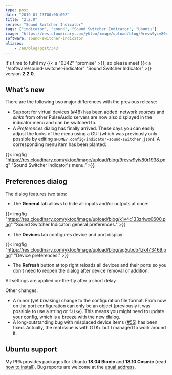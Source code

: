 ```yaml
---
type: post
date: "2019-01-13T00:00:00Z"
title: "2.2.0"
series: "Sound Switcher Indicator"
tags: ["indicator", "sound", "Sound Switcher Indicator", "Ubuntu"]
image: "https://res.cloudinary.com/yktoo/image/upload/blog/9revw9yiv80r1938.png"
software: sound-switcher-indicator
aliases:
    - /en/blog/post/343
---
```


It's time to fulfil my {{< a "0342" "promise" >}}, so please meet {{< a "/software/sound-switcher-indicator" "Sound Switcher Indicator" >}} version **2.2.0**.

<!--more-->

## What's new

There are the following two major differences with the previous release:

* Support for virtual devices ([#48](https://github.com/yktoo/indicator-sound-switcher/issues/48)) has been added: network *sources* and *sinks* from other PulseAudio servers are now also displayed in the indicator menu and can be switched to.
* A *Preferences* dialog has finally arrived. These days you can easily adjust the looks of the menu using a GUI (which was previously only possible by editing `$HOME/.config/indicator-sound-switcher.json`). A corresponding menu item has been planted:

{{< imgfig "https://res.cloudinary.com/yktoo/image/upload/blog/9revw9yiv80r1938.png" "Sound Switcher Indicator's menu." >}}

## Preferences dialog

The dialog features two tabs:

* The **General** tab allows to hide all inputs and/or outputs at once:

{{< imgfig "https://res.cloudinary.com/yktoo/image/upload/blog/x1v4c133z4wx0600.png" "Sound Switcher Indicator: general preferences." >}}
* The **Devices** tab configures device and port display:

{{< imgfig "https://res.cloudinary.com/yktoo/image/upload/blog/aq5ubcb4zk473469.png" "Device preferences." >}}
* The **Refresh** button at top right reloads all devices and their ports so you don't need to reopen the dialog after device removal or addition.

All settings are applied on-the-fly after a short delay.

Other changes:

* A minor (yet breaking) change to the configuration file format. From now on the port configuration can only be an object (previously it was possible to use a string or `false`). This means you might need to update your config, which is a breeze with the new dialog.
* A long-outstanding bug with misplaced device items ([#55](https://github.com/yktoo/indicator-sound-switcher/issues/55)) has been fixed. Actually, the real issue is with GTK+ but I managed to work around it.

## Ubuntu support

My PPA provides packages for Ubuntu **18.04 Bionic** and **18.10 Cosmic** (read [how to install](https://github.com/yktoo/indicator-sound-switcher/blob/master/doc/install.md)). Bug reports are welcome at the [usual address](https://github.com/yktoo/indicator-sound-switcher/issues/).
